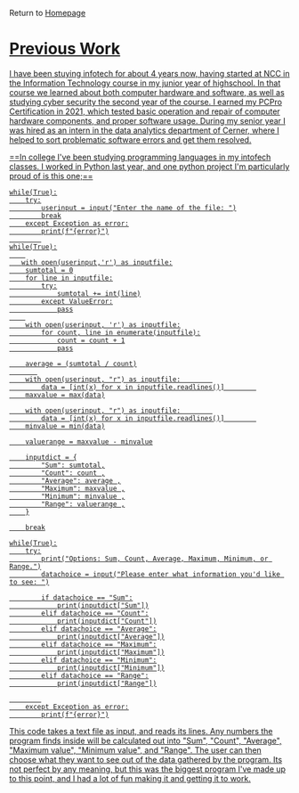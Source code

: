Return to <a href= "https://github.com/BDBluhm/INFOTC-1000-Midterm/blob/main/README.md"> Homepage
# Previous Work
I have been stuying infotech for about 4 years now, having started at NCC in the Information Technology course in my junior year of highschool. In that course we learned about both computer hardware and software, as well as studying cyber security the second year of the course. I earned my PCPro Certification in 2021, which tested basic operation and repair of computer hardware components, and proper software usage. During my senior year I was hired as an intern in the data analytics department of Cerner, where I helped to sort problematic software errors and get them resolved. 

==In college I've been studying programming languages in my intofech classes. I worked in Python last year, and one python project I'm particularly proud of is this one;==
````
while(True):
    try:
        userinput = input("Enter the name of the file: ")
        break
    except Exception as error:
        print(f"{error}")
        
while(True):
    
   with open(userinput,'r') as inputfile:
    sumtotal = 0
    for line in inputfile:
        try:
            sumtotal += int(line)
        except ValueError:
            pass
    
    with open(userinput, 'r') as inputfile:
        for count, line in enumerate(inputfile):
            count = count + 1
            pass

    average = (sumtotal / count)
       
    with open(userinput, "r") as inputfile:        
        data = [int(x) for x in inputfile.readlines()]        
    maxvalue = max(data)

    with open(userinput, "r") as inputfile:        
        data = [int(x) for x in inputfile.readlines()]        
    minvalue = min(data)

    valuerange = maxvalue - minvalue

    inputdict = {
        "Sum": sumtotal,
        "Count": count ,
        "Average": average ,
        "Maximum": maxvalue ,
        "Minimum": minvalue ,
        "Range": valuerange ,
    }

    break

while(True):
    try:
        print("Options: Sum, Count, Average, Maximum, Minimum, or Range.")
        datachoice = input("Please enter what information you'd like to see: ")

        if datachoice == "Sum":
            print(inputdict["Sum"])
        elif datachoice == "Count":
            print(inputdict["Count"])
        elif datachoice == "Average":
            print(inputdict["Average"])
        elif datachoice == "Maximum":
            print(inputdict["Maximum"])
        elif datachoice == "Minimum":
            print(inputdict["Minimum"])
        elif datachoice == "Range":
            print(inputdict["Range"])

        
    except Exception as error:
        print(f"{error}")
 ````
 This code takes a text file as input, and reads its lines. Any numbers the program finds inside will be calculated out into "Sum", "Count", "Average", "Maximum value", "Minimum value", and "Range". The user can then choose what they want to see out of the data gathered by the program. Its not perfect by any meaning, but this was the biggest program I've made up to this point, and I had a lot of fun making it and getting it to work. 
